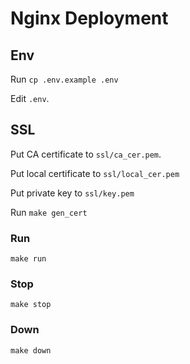 # Nginx Deployment


## Env
Run `cp .env.example .env`

Edit `.env`.


## SSL
Put CA certificate to `ssl/ca_cer.pem`.

Put local certificate to `ssl/local_cer.pem`

Put private key to `ssl/key.pem`

Run `make gen_cert`

### Run
`make run`

### Stop
`make stop`

### Down
`make down`

